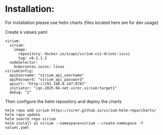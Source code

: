 # Installation:

For installation please use helm charts (files located here are for dev usage)

Create a values.yaml 
```
virium:
  virium:
    image:
      repository: docker.io/scaps/virium-csi-driver-iscsi
      tag: v0.2.1.3
  nodeSelector:
    kubernetes.io/os: linux
viriumConfig:
  apiUsername: "virium_api_username"
  apiPassword: "virium_api_password"
  apiurl: "http://192.168.0.147:8787"
  initiator: "iqn.2025-04.net.virer.virium:target1"
  debug: "2"
```

Then configure the helm repository and deploy the charts
```
helm repo add virium https://virer.github.io/virium-helm-repo/charts/
helm repo update
helm search repo virium
helm install a1 virium --namespace=virium --create-namespace -f values.yaml 
```